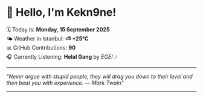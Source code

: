 # 👋 Hello, I'm Kekn9ne!

🗓️ Today is: **Monday, 15 September 2025**  
🌤️ Weather in Istanbul: **⛅️  +25°C**  
📊 GitHub Contributions: **90**  
🎧 Currently Listening: **Helal Gang** by *EGE!* 🎶

---

_"Never argue with stupid people, they will drag you down to their level and then beat you with experience. — *Mark Twain*"_

---
